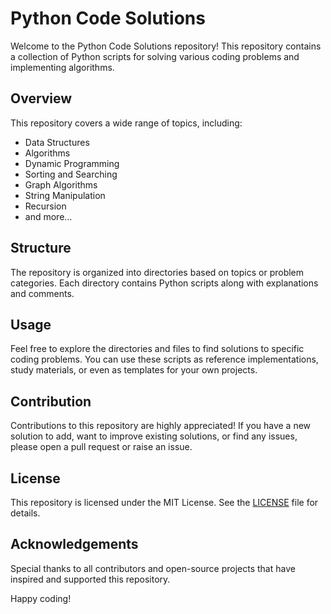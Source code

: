 # Python Code Solutions

Welcome to the Python Code Solutions repository! This repository contains a collection of Python scripts for solving various coding problems and implementing algorithms.

## Overview

This repository covers a wide range of topics, including:

- Data Structures
- Algorithms
- Dynamic Programming
- Sorting and Searching
- Graph Algorithms
- String Manipulation
- Recursion
- and more...

## Structure

The repository is organized into directories based on topics or problem categories. Each directory contains Python scripts along with explanations and comments.

## Usage

Feel free to explore the directories and files to find solutions to specific coding problems. You can use these scripts as reference implementations, study materials, or even as templates for your own projects.

## Contribution

Contributions to this repository are highly appreciated! If you have a new solution to add, want to improve existing solutions, or find any issues, please open a pull request or raise an issue.

## License

This repository is licensed under the MIT License. See the [LICENSE](LICENSE) file for details.

## Acknowledgements

Special thanks to all contributors and open-source projects that have inspired and supported this repository.

Happy coding!
